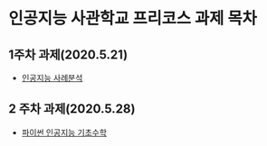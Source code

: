# 인공지능 사관학교 프리코스 과제 목차

## 1주차 과제(2020.5.21)
- [인공지능 사례분석](https://github.com/maindishs/aiac1/blob/master/1%EC%A3%BC%EC%B0%A8%EA%B3%BC%EC%A0%9Cjyp.ipynb)

## 2 주차 과제(2020.5.28)
- [파이썬 인공지능 기초수학](https://github.com/maindishs/aiac1/blob/master/2%EC%A3%BC%EC%B0%A8%EA%B3%BC%EC%A0%9C.ipynb)
